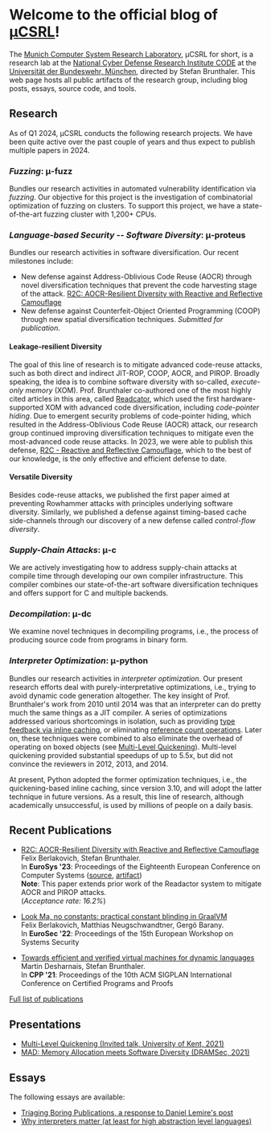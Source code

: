# Welcome to the official blog of [μCSRL](https://www.unibw.de/ucsrl-en)!

The [Munich Computer System Research Laboratory](https://www.unibw.de/ucsrl-en), μCSRL for short, is a research lab at the [National Cyber Defense Research Institute CODE](https://www.unibw.de/code) at the [Universität der Bundeswehr, München](https://www.unibw.de), directed by Stefan Brunthaler.
This web page hosts all public artifacts of the research group, including blog posts, essays, source code, and tools.

## Research
As of Q1 2024, μCSRL conducts the following research projects.
We have been quite active over the past couple of years and thus expect to publish multiple papers in 2024.


### *Fuzzing*: μ-fuzz
Bundles our research activities in automated vulnerability identification via *fuzzing*.
Our objective for this project is the investigation of combinatorial optimization of fuzzing on clusters.
To support this project, we have a state-of-the-art fuzzing cluster with 1,200+ CPUs.

### *Language-based Security -- Software Diversity*: μ-proteus
Bundles our research activities in software diversification. Our recent milestones include:
- New defense against Address-Oblivious Code Reuse (AOCR) through novel diversification techniques that prevent the code harvesting stage of the attack.
  [R2C: AOCR-Resilient Diversity with Reactive and Reflective Camouflage](publications/r2c-eurosys23.pdf)
- New defense against Counterfeit-Object Oriented Programming (COOP) through new spatial diversification techniques. *Submitted for publication*.

#### Leakage-resilient Diversity
The goal of this line of research is to mitigate advanced code-reuse attacks, such as both direct and indirect JIT-ROP, COOP, AOCR, and PIROP.
Broadly speaking, the idea is to combine software diversity with so-called, *execute-only memory* (XOM).
Prof. Brunthaler co-authored one of the most highly cited articles in this area, called [Readcator](publications/sp15.pdf), which used the first hardware-supported XOM with advanced code diversification, including *code-pointer hiding*.
Due to emergent security problems of code-pointer hiding, which resulted in the Address-Oblivious Code Reuse (AOCR) attack, our research group continued improving diversification techniques to mitigate even the most-advanced code reuse attacks.
In 2023, we were able to publish this defense, [R2C - Reactive and Reflective Camouflage](publications/r2c-eurosys23.pdf), which to the best of our knowledge, is the only effective and efficient defense to date.

#### Versatile Diversity
Besides code-reuse attacks, we published the first paper aimed at preventing Rowhammer attacks with principles underlying software diversity.
Similarly, we published a defense against timing-based cache side-channels through our discovery of a new defense called *control-flow diversity*.

### *Supply-Chain Attacks*: μ-c
We are actively investigating how to address supply-chain attacks at compile time through developing our own compiler infrastructure.
This compiler combines our state-of-the-art software diversification techniques and offers support for C and multiple backends.


### *Decompilation*: μ-dc
We examine novel techniques in decompiling programs, i.e., the process of producing source code from programs in binary form.

### *Interpreter Optimization*: μ-python
Bundles our research activities in *interpreter optimization*.
Our present research efforts deal with purely-interpretative optimizations, i.e., trying to avoid dynamic code generation altogether.
The key insight of Prof. Brunthaler's work from 2010 until 2014 was that an interpreter can do pretty much the same things as a JIT compiler.
A series of optimizations addressed various shortcomings in isolation, such as providing [type feedback via inline caching](publications/ecoop10.pdf), or eliminating [reference count operations](publications/dls10.pdf).
Later on, these techniques were combined to also eliminate the overhead of operating on boxed objects (see [Multi-Level Quickening](https://arxiv.org/pdf/2109.02958.pdf)).
Multi-level quickening provided substantial speedups of up to 5.5x, but did not convince the reviewers in 2012, 2013, and 2014.

At present, Python adopted the former optimization techniques, i.e., the quickening-based inline caching, since version 3.10, and will adopt the latter technique in future versions.
As a result, this line of research, although academically unsuccessful, is used by millions of people on a daily basis.



## Recent Publications
* [R2C: AOCR-Resilient Diversity with Reactive and Reflective Camouflage](publications/r2c-eurosys23.pdf)\
  Felix Berlakovich, Stefan Brunthaler.\
  In **EuroSys '23**: Proceedings of the Eighteenth European Conference on Computer Systems ([source](https://github.com/ucsrl/r2c-llvm), [artifact](https://doi.org/10.5281/zenodo.7728972))\
  **Note**: This paper extends prior work of the Readactor system to mitigate AOCR and PIROP attacks.\
  (*Acceptance rate: 16.2%*)

* [Look Ma, no constants: practical constant blinding in GraalVM](publications/constant-blinding-eurosec22.pdf)\
  Felix Berlakovich, Matthias Neugschwandtner, Gergö Barany.\
  In **EuroSec '22**: Proceedings of the 15th European Workshop on Systems Security

* [Towards efficient and verified virtual machines for dynamic languages](publications/verified-machines-cpp21.pdf)\
 Martin Desharnais, Stefan Brunthaler.\
 In **CPP '21**: Proceedings of the 10th ACM SIGPLAN International Conference on Certified Programs and Proofs

[Full list of publications](publications/)

## Presentations

* [Multi-Level Quickening (Invited talk, University of Kent, 2021)](https://www.youtube.com/watch?v=Ww59mOcrfzc&pp=ygURc3RlZmFuIGJydW50aGFsZXI%3D)
* [MAD: Memory Allocation meets Software Diversity (DRAMSec, 2021)](https://www.youtube.com/watch?v=WsoOpLv7i18&pp=ygURc3RlZmFuIGJydW50aGFsZXI%3D)

## Essays
The following essays are available:
- [Triaging Boring Publications, a response to Daniel Lemire's post](essays/20210102-academic-ills.md)
- [Why interpreters matter (at least for high abstraction level languages)](essays/20120712-why-interpreters.md)
